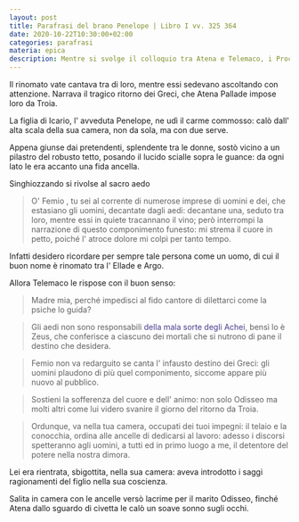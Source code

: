 ```yaml
---
layout: post
title: Parafrasi del brano Penelope | Libro I vv. 325 364
date: 2020-10-22T10:30:00+02:00
categories: parafrasi
materia: epica
description: Mentre si svolge il colloquio tra Atena e Telemaco, i Proci, saziata la voglia di cibo e bevande, ordinano all' aedo Femio di cantare le gesta degli eroi accompagnandosi con la cetra. Femio intona un nostos, il canto dei ritorni luttosi degli dei nel mégaron, la grande sala della reggia. Il racconto di Femio, per lei che si strugge di nostalgia e amore per il marito Odisseo, è intollerabile perché le rinnova il dolore e l' angoscia. La regina chiede quindi all' aedo di scegliere un altro tema per il suo canto, ma Telemaco si opporrà alla sua decisione...
---
```


Il rinomato vate cantava tra di loro, mentre essi sedevano ascoltando con attenzione. Narrava il tragico ritorno dei Greci, che Atena Pallade impose loro da Troia.

La figlia di Icario, l' avveduta Penelope, ne udì il carme commosso: calò dall' alta scala della sua camera, non da sola, ma con due serve. 

Appena giunse dai pretendenti, splendente tra le donne,  sostò vicino a un pilastro del robusto tetto, posando il lucido scialle sopra le guance: da ogni lato le era accanto una fida ancella. 

Singhiozzando si rivolse al sacro aedo

> O' Femio , tu sei al corrente di numerose imprese di uomini e dei, che estasiano gli uomini, decantate dagli aedi: decantane una, seduto tra loro, mentre essi in quiete tracannano il vino; però interrompi la narrazione di questo componimento funesto: mi strema il cuore in petto, poiché l' atroce dolore mi colpì per tanto tempo.

Infatti desidero ricordare per sempre tale persona come un uomo, di cui il buon nome è rinomato tra l' Ellade e Argo.

Allora Telemaco le rispose con il buon senso:

> Madre mia, perché impedisci al fido cantore di dilettarci come la psiche lo guida?

> Gli aedi non sono responsabili <span style="color:darkslateblue">della mala sorte degli Achei</span>, bensì lo è Zeus, che conferisce  a ciascuno dei mortali che si nutrono di pane il destino che desidera.

> Femio non va redarguito se canta l' infausto destino dei Greci: gli uomini plaudono di più quel componimento, siccome appare più nuovo al pubblico.

> Sostieni la sofferenza del cuore e dell' animo: non solo Odisseo ma molti altri come lui videro svanire il giorno del ritorno da Troia.

> Ordunque, va nella tua camera, occupati dei tuoi impegni: il telaio e la conocchia, ordina alle ancelle di dedicarsi al lavoro: adesso i discorsi spetteranno agli uomini, a tutti ed in primo luogo a me, il detentore del potere nella nostra dimora.

Lei era rientrata, sbigottita, nella sua camera: aveva introdotto i saggi ragionamenti del figlio nella sua coscienza.

Salita in camera con le ancelle versò lacrime per il marito Odisseo, finché Atena dallo sguardo di civetta le calò un soave sonno sugli occhi.

